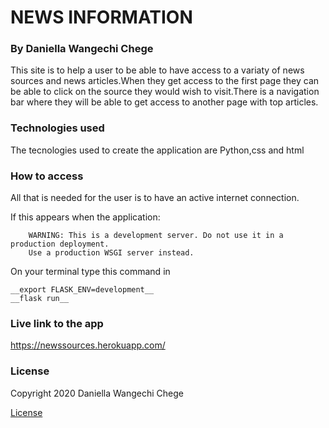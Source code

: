 # NEWS INFORMATION

### By Daniella Wangechi Chege

This site is to help a user to be able to have access to a variaty of news sources and news articles.When they get access to the first page they can be able to click on the source they would wish to visit.There is a navigation bar where they will be able to get access to another page with top articles.

### Technologies used
The tecnologies used to create the application are Python,css and html

### How to access
All that is needed for the user is to have an active internet connection.

If  this appears when the application: 

        WARNING: This is a development server. Do not use it in a production deployment.
        Use a production WSGI server instead.

On your terminal type this command in 

    __export FLASK_ENV=development__   
    __flask run__

### Live link to the app

https://newssources.herokuapp.com/

### License
Copyright 2020 Daniella Wangechi Chege

[License](News/License)